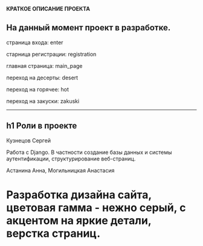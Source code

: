

**КРАТКОЕ ОПИСАНИЕ ПРОЕКТА**

На данный момент проект в разработке.
---
страница входа: enter

старница регистрации: registration

главная страница: main_page

переход на десерты: desert

переход на горячее: hot

переход на закуски: zakuski

***
h1 Роли в проекте
---
Кузнецов Сергей

Работа с Django. В частности создание базы данных и системы аутентификации, структурирование веб-страниц.


Астанина Анна, Могильницкая Анастасия 

Разработка дизайна сайта, цветовая гамма - нежно серый, с акцентом на яркие детали, верстка страниц.
=====================


